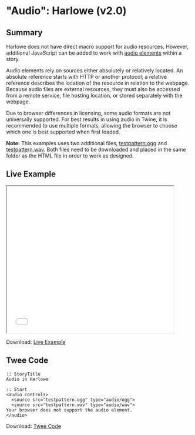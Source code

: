 # "Audio": Harlowe (v2.0)

## Summary

Harlowe does not have direct macro support for audio resources. However, additional JavaScript can be added to work with [audio elements](https://developer.mozilla.org/en-US/docs/Web/HTML/Element/audio) within a story.

Audio elements rely on sources either absolutely or relatively located. An absolute reference starts with HTTP or another protocol; a relative reference describes the location of the resource in relation to the webpage. Because audio files are external resources, they must also be accessed from a remote service, file hosting location, or stored separately with the webpage.

Due to browser differences in licensing, some audio formats are not universally supported. For best results in using audio in Twine, it is recommended to use multiple formats, allowing the browser to choose which one is best supported when first loaded.

<div class="alertbox information"><strong>Note:</strong> This examples uses two additional files, <a href="testpattern.ogg">testpattern.ogg</a> and <a href="testpattern.wav">testpattern.wav</a>. Both files need to be downloaded and placed in the same folder as the HTML file in order to work as designed.</div>

## Live Example

<section>
<iframe src="harlowe_audio_example.html" height=400 width=90%></iframe>

Download: <a href="harlowe_audio_example.html" target="_blank">Live Example</a>
</section>

## Twee Code

```
:: StoryTitle
Audio in Harlowe

:: Start
<audio controls>
  <source src="testpattern.ogg" type="audio/ogg">
  <source src="testpattern.wav" type="audio/wav">
Your browser does not support the audio element.
</audio>

```

Download: <a href="harlowe_audio_twee.txt" target="_blank">Twee Code</a>

